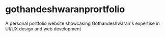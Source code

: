 # gothandeshwaranprortfolio
A personal portfolio website showcasing Gothandeshwaran's expertise in UI/UX design and web development
